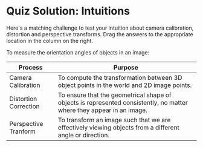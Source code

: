 # Quiz Solution: Intuitions

Here's a matching challenge to test your intuition about camera calibration, distortion and perspective transforms. Drag the answers to the appropriate location in the column on the right.

To measure the orientation angles of objects in an image:

| Process | Purpose |
| ------- | ------- |
| Camera Calibration | To compute the transformation between 3D object points in the world and 2D image points. |
| Distortion Correction | To ensure that the geometrical shape of objects is represented consistently, no matter where they appear in an image. |
| Perspective Tranform | To transform an image such that we are effectively viewing objects from a different angle or direction. |